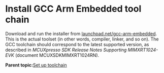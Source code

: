 # Install GCC Arm Embedded tool chain

Download and run the installer from [launchpad.net/gcc-arm-embedded](https://launchpad.net/gcc-arm-embedded). This is the actual toolset \(in other words, compiler, linker, and so on\). The GCC toolchain should correspond to the latest supported version, as described in *MCUXpresso SDK Release Notes Supporting MIMXRT1024-EVK* \(document MCUXSDKMIMXRT1024RN\).

**Parent topic:**[Set up toolchain](../topics/set_up_toolchain.md)

